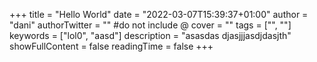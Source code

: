 +++
title = "Hello World"
date = "2022-03-07T15:39:37+01:00"
author = "dani"
authorTwitter = "" #do not include @
cover = ""
tags = ["", ""]
keywords = ["lol0", "aasd"]
description = "asasdas djasjjjasdjdasjth"
showFullContent = false
readingTime = false
+++
